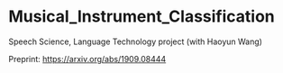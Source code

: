 # Musical_Instrument_Classification
Speech Science, Language Technology project (with Haoyun Wang)

Preprint: https://arxiv.org/abs/1909.08444
